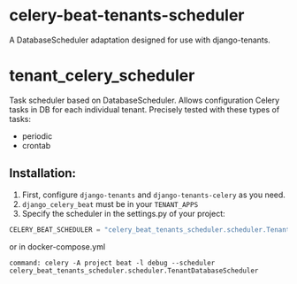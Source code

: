 # celery-beat-tenants-scheduler
A DatabaseScheduler adaptation designed for use with django-tenants.

# tenant_celery_scheduler
Task scheduler based on DatabaseScheduler. Allows configuration Celery tasks in DB for each individual tenant. Precisely tested with these types of tasks: 
- periodic
- crontab

## Installation:
1. First, configure `django-tenants` and `django-tenants-celery` as you need.
2. `django_celery_beat` must be in your `TENANT_APPS`
3. Specify the scheduler in the settings.py of your project:
```python
CELERY_BEAT_SCHEDULER = "celery_beat_tenants_scheduler.scheduler.TenantDatabaseScheduler"
```
or in docker-compose.yml
```
command: celery -A project beat -l debug --scheduler celery_beat_tenants_scheduler.scheduler.TenantDatabaseScheduler
```
